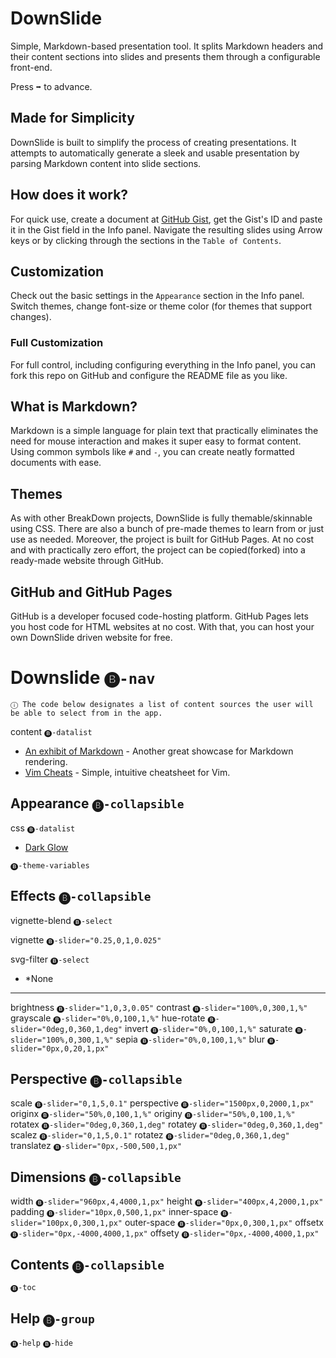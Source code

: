 # DownSlide
Simple, Markdown-based presentation tool. It splits Markdown headers and their content sections into slides and presents them through a configurable front-end.

Press <kbd>➡</kbd> to advance.

## Made for Simplicity
DownSlide is built to simplify the process of creating presentations. It attempts to automatically generate a sleek and usable presentation by parsing Markdown content into slide sections.

## How does it work?
For quick use, create a document at [GitHub Gist](https://gist.github.com/), get the Gist's ID and paste it in the Gist field in the Info panel. Navigate the resulting slides using Arrow keys or by clicking through the sections in the `Table of Contents`.

## Customization
Check out the basic settings in the `Appearance` section in the Info panel. Switch themes, change font-size or theme color (for themes that support changes).

### Full Customization
For full control, including configuring everything in the Info panel, you can fork this repo on GitHub and configure the README file as you like.

## What is Markdown?
Markdown is a simple language for plain text that practically eliminates the need for mouse interaction and makes it super easy to format content. Using common symbols like `#` and `-`, you can create neatly formatted documents with ease.

## Themes
As with other BreakDown projects, DownSlide is fully themable/skinnable using CSS. There are also a bunch of pre-made themes to learn from or just use as needed. Moreover, the project is built for GitHub Pages. At no cost and with practically zero effort, the project can be copied(forked) into a ready-made website through GitHub.

## GitHub and GitHub Pages
GitHub is a developer focused code-hosting platform. GitHub Pages lets you host code for HTML websites at no cost. With that, you can host your own DownSlide driven website for free.

# Downslide `🅑-nav`

`ⓘ The code below designates a list of content sources the user will be able to select from in the app.`

content `🅑-datalist`
- [An exhibit of Markdown](https://gist.github.com/deb74713e6aff8fdfce2) - Another great showcase for Markdown rendering.
- [Vim Cheats](https://gist.github.com/c002acb756d5cf09b1ad98494a81baa3) - Simple, intuitive cheatsheet for Vim.

## Appearance `🅑-collapsible`

css `🅑-datalist`
- [Dark Glow](https://gist.github.com/c6d0a4d16b627d72563b43b60a164c31)

`🅑-theme-variables`

## Effects `🅑-collapsible`

vignette-blend `🅑-select`

vignette `🅑-slider="0.25,0,1,0.025"`

svg-filter `🅑-select`
- *None

---

brightness `🅑-slider="1,0,3,0.05"`
contrast `🅑-slider="100%,0,300,1,%"`
grayscale `🅑-slider="0%,0,100,1,%"`
hue-rotate `🅑-slider="0deg,0,360,1,deg"`
invert `🅑-slider="0%,0,100,1,%"`
saturate `🅑-slider="100%,0,300,1,%"`
sepia `🅑-slider="0%,0,100,1,%"`
blur `🅑-slider="0px,0,20,1,px"`

## Perspective `🅑-collapsible`

scale `🅑-slider="0,1,5,0.1"`
perspective `🅑-slider="1500px,0,2000,1,px"`
originx `🅑-slider="50%,0,100,1,%"`
originy `🅑-slider="50%,0,100,1,%"`
rotatex `🅑-slider="0deg,0,360,1,deg"`
rotatey `🅑-slider="0deg,0,360,1,deg"`
scalez `🅑-slider="0,1,5,0.1"`
rotatez `🅑-slider="0deg,0,360,1,deg"`
translatez `🅑-slider="0px,-500,500,1,px"`

## Dimensions `🅑-collapsible`

width `🅑-slider="960px,4,4000,1,px"`
height `🅑-slider="400px,4,2000,1,px"`
padding `🅑-slider="10px,0,500,1,px"`
inner-space `🅑-slider="100px,0,300,1,px"`
outer-space `🅑-slider="0px,0,300,1,px"`
offsetx `🅑-slider="0px,-4000,4000,1,px"`
offsety `🅑-slider="0px,-4000,4000,1,px"`

## Contents `🅑-collapsible`

`🅑-toc`

## Help `🅑-group`

`🅑-help`
`🅑-hide`